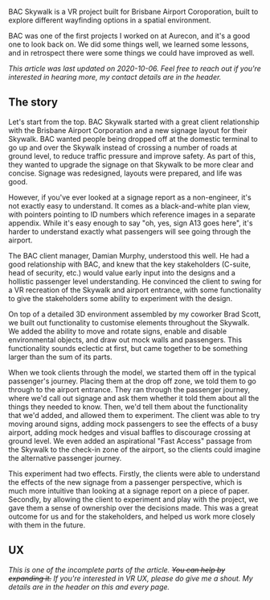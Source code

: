 BAC Skywalk is a VR project built for Brisbane Airport Coroporation, built to explore different wayfinding options in a spatial environment. 

BAC was one of the first projects I worked on at Aurecon, and it's a good one to look back on. We did some things well, we learned some lessons, and in retrospect there were some things we could have improved as well.

*This article was last updated on 2020-10-06. Feel free to reach out if you're interested in hearing more, my contact details are in the header.*

## The story
Let's start from the top. BAC Skywalk started with a great client relationship with the Brisbane Airport Corporation and a new signage layout for their Skywalk. BAC wanted people being dropped off at the domestic terminal to go up and over the Skywalk instead of crossing a number of roads at ground level, to reduce traffic pressure and improve safety. As part of this, they wanted to upgrade the signage on that Skywalk to be more clear and concise. Signage was redesigned, layouts were prepared, and life was good.

However, if you've ever looked at a signage report as a non-engineer, it's not exactly easy to understand. It comes as a black-and-white plan view, with pointers pointing to ID numbers which reference images in a separate appendix. While it's easy enough to say "oh, yes, sign A13 goes here", it's harder to understand exactly what passengers will see going through the airport.

The BAC client manager, Damian Murphy, understood this well. He had a good relationship with BAC, and knew that the key stakeholders (C-suite, head of security, etc.) would value early input into the designs and a hollistic passenger level understanding. He convinced the client to swing for a VR recreation of the Skywalk and airport entrance, with some functionality to give the stakeholders some ability to experiment with the design. 

On top of a detailed 3D environment assembled by my coworker Brad Scott, we built out functionality to customise elements throughout the Skywalk. We added the ability to move and rotate signs, enable and disable environmental objects, and draw out mock walls and passengers. This functionality sounds eclectic at first, but came together to be something larger than the sum of its parts.

When we took clients through the model, we started them off in the typical passenger's journey. Placing them at the drop off zone, we told them to go through to the airport entrance. They ran through the passenger journey, where we'd call out signage and ask them whether it told them about all the things they needed to know. Then, we'd tell them about the functionality that we'd added, and allowed them to experiment. The client was able to try moving around signs, adding mock passengers to see the effects of a busy airport, adding mock hedges and visual baffles to discourage crossing at ground level. We even added an aspirational "Fast Access" passage from the Skywalk to the check-in zone of the airport, so the clients could imagine the alternative passenger journey.

This experiment had two effects. Firstly, the clients were able to understand the effects of the new signage from a passenger perspective, which is much more intuitive than looking at a signage report on a piece of paper. Secondly, by allowing the client to experiment and play with the project, we gave them a sense of ownership over the decisions made. This was a great outcome for us and for the stakeholders, and helped us work more closely with them in the future.

## UX
*This is one of the incomplete parts of the article.  <del>You can help by expanding it.</del> If you're interested in VR UX, please do give me a shout. My details are in the header on this and every page.*